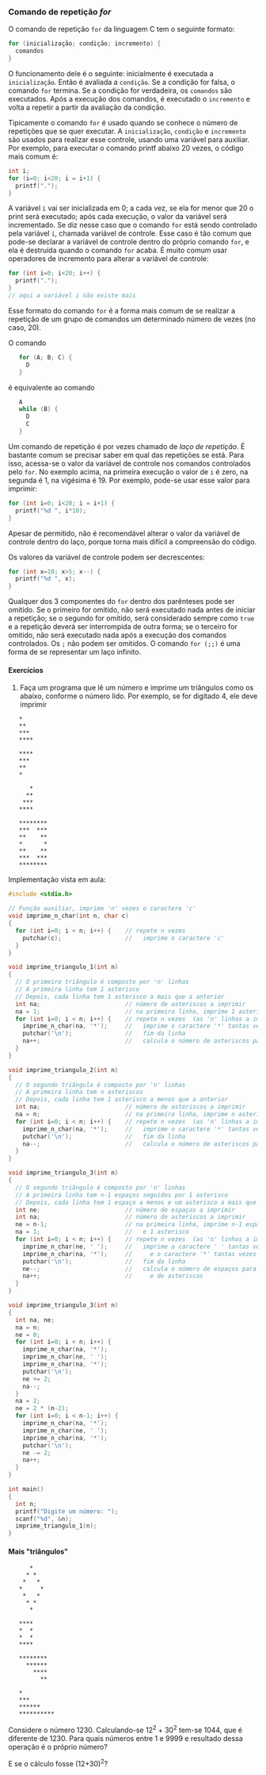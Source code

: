 ### Comando de repetição *for*

O comando de repetição `for` da linguagem C tem o seguinte formato:
```c
for (inicialização; condição; incremento) {
  comandos
}
```
O funcionamento dele é o seguinte: inicialmente é executada a `inicialização`.
Então é avaliada a `condição`. Se a condição for falsa, o comando `for` termina.
Se a condição for verdadeira, os `comandos` são executados.
Após a execução dos comandos, é executado o `incremento` e volta a repetir a partir da avaliação da condição.

Tipicamente o comando `for` é usado quando se conhece o número de repetições que se quer executar. 
A `inicialização`, `condição` e `incremento` são usados para realizar esse controle, usando uma variável para auxiliar.
Por exemplo, para executar o comando printf abaixo 20 vezes, o código mais comum é:
```c
int i;
for (i=0; i<20; i = i+1) {
  printf(".");
}
```
A variável `i` vai ser inicializada em 0; a cada vez, se ela for menor que 20 o print será executado; após cada execução, o valor da variável será incrementado.
Se diz nesse caso que o comando `for` está sendo controlado pela variável `i`, chamada variável de controle. Esse caso é tão comum que pode-se declarar a variável de controle dentro do próprio comando `for`, e ela é destruída quando o comando `for` acaba. É muito comum usar operadores de incremento para alterar a variável de controle:
```c
for (int i=0; i<20; i++) {
  printf(".");
}
// aqui a variável i não existe mais
```
Esse formato do comando `for` é a forma mais comum de se realizar a repetição de um grupo de comandos um determinado número de vezes (no caso, 20).

O comando
```c
   for (A; B; C) {
     D
   }
```
é equivalente ao comando
```c
   A
   while (B) {
     D
     C
   }
```

Um comando de repetição é por vezes chamado de *laço de repetição*.
É bastante comum se precisar saber em qual das repetições se está.
Para isso, acessa-se o valor da variável de controle nos comandos controlados pelo `for`.
No exemplo acima, na primeira execução o valor de `i` é zero, na segunda é 1, na vigésima é 19. Por exemplo, pode-se usar esse valor para imprimir:
```c
for (int i=0; i<20; i = i+1) {
  printf("%d ", i*10);
}
```
Apesar de permitido, não é recomendável alterar o valor da variável de controle dentro do laço, porque torna mais difícil a compreensão do código.

Os valores da variável de controle podem ser decrescentes:
```c
for (int x=10; x>5; x--) {
  printf("%d ", x);
}
```

Qualquer dos 3 componentes do `for` dentro dos parênteses pode ser omitido. Se o primeiro for omitido, não será executado nada antes de iniciar a repetição; se o segundo for omitido, será considerado sempre como `true` e a repetição deverá ser interrompida de outra forma; se o terceiro for omitido, não será executado nada após a execução dos comandos controlados. Os `;` não podem ser omitidos.
O comando `for (;;)` é uma forma de se representar um laço infinito.


#### Exercícios

1. Faça um programa que lê um número e imprime um triângulos como os abaixo,
conforme o número lido.
Por exemplo, se for digitado 4, ele deve imprimir
```
   *
   **
   ***
   ****
```
```
   ****
   ***
   **
   *
```
```
      *
     **
    ***
   ****
```
```
   ********
   ***  ***
   **    **
   *      *
   **    **
   ***  ***
   ********
```

Implementação vista em aula:
```c
#include <stdio.h>

// Função auxiliar, imprime 'n' vezes o caractere 'c'
void imprime_n_char(int n, char c)
{
  for (int i=0; i < n; i++) {    // repete n vezes
    putchar(c);                  //   imprime o caractere 'c'
  }
}

void imprime_triangulo_1(int n)
{
  // O primeiro triângulo é composto por 'n' linhas
  // A primeira linha tem 1 asterisco
  // Depois, cada linha tem 1 asterisco a mais que a anterior
  int na;                        // número de asteriscos a imprimir
  na = 1;                        // na primeira linha, imprime 1 asterisco
  for (int i=0; i < n; i++) {    // repete n vezes  (as 'n' linhas a imprimir)
    imprime_n_char(na, '*');     //   imprime o caractere '*' tantas vezes
    putchar('\n');               //   fim da linha
    na++;                        //   calcula o número de asteriscos para a próxima linha
  }
}

void imprime_triangulo_2(int n)
{
  // O segundo triângulo é composto por 'n' linhas
  // A primeira linha tem n asteriscos
  // Depois, cada linha tem 1 asterisco a menos que a anterior
  int na;                        // número de asteriscos a imprimir
  na = n;                        // na primeira linha, imprime n asteriscos
  for (int i=0; i < n; i++) {    // repete n vezes  (as 'n' linhas a imprimir)
    imprime_n_char(na, '*');     //   imprime o caractere '*' tantas vezes
    putchar('\n');               //   fim da linha
    na--;                        //   calcula o número de asteriscos para a próxima linha
  }
}

void imprime_triangulo_3(int n)
{
  // O segundo triângulo é composto por 'n' linhas
  // A primeira linha tem n-1 espaços seguidos por 1 asterisco
  // Depois, cada linha tem 1 espaço a menos e um asterisco a mais que a anterior
  int ne;                        // número de espaços a imprimir
  int na;                        // número de asteriscos a imprimir
  ne = n-1;                      // na primeira linha, imprime n-1 espaços
  na = 1;                        //   e 1 asterisco
  for (int i=0; i < n; i++) {    // repete n vezes  (as 'n' linhas a imprimir)
    imprime_n_char(ne, ' ');     //   imprime o caractere ' ' tantas vezes
    imprime_n_char(na, '*');     //     e o caractere '*' tantas vezes
    putchar('\n');               //   fim da linha
    ne--;                        //   calcula o número de espaços para a próxima linha
    na++;                        //     e de asteriscos
  }
}

void imprime_triangulo_3(int n)
{
  int na, ne;
  na = n;
  ne = 0;
  for (int i=0; i < n; i++) {
    imprime_n_char(na, '*');
    imprime_n_char(ne, ' ');
    imprime_n_char(na, '*');
    putchar('\n');
    ne += 2;
    na--;
  }
  na = 2;
  ne = 2 * (n-2);
  for (int i=0; i < n-1; i++) {
    imprime_n_char(na, '*');
    imprime_n_char(ne, ' ');
    imprime_n_char(na, '*');
    putchar('\n');
    ne -= 2;
    na++;
  }
}

int main()
{
  int n;
  printf("Digite um número: ");
  scanf("%d", &n);
  imprime_triangulo_1(n);
}
```

#### Mais "triângulos"

```
      *
     * *
    *   *
   *     *
    *   *
     * *
      *
```
```
   ****
   *  *
   *  *
   ****
```
```
   ********
     ******
       ****
         **
```
```
   *
   ***
   ******
   **********
```

Considere o número 1230. Calculando-se 12<sup>2</sup> + 30<sup>2</sup> tem-se 1044, que é diferente de 1230. Para quais números entre 1 e 9999 e resultado dessa operação é o próprio número?

E se o cálculo fosse (12+30)<sup>2</sup>?
